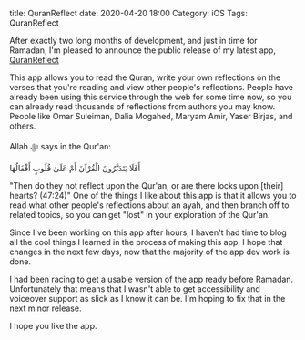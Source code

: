 title: QuranReflect
date: 2020-04-20 18:00
Category: iOS
Tags: QuranReflect

After exactly two long months of development, and just in time for Ramadan, I'm pleased to announce the public release of my latest app, [QuranReflect](https://apps.apple.com/us/app/quranreflect/id1444969758?mt=8)

<!-- more -->

This app allows you to read the Quran, write your own reflections on the verses that you're reading and view other people's reflections. People have already been using this service through the web for some time now, so you can already read thousands of reflections from authors you may know. People like Omar Suleiman, Dalia Mogahed, Maryam Amir, Yaser Birjas, and others. 

Allah ﷻ says in the Qur'an: 

أَفَلَا يَتَدَبَّرُونَ الْقُرْآنَ أَمْ عَلَىٰ قُلُوبٍ أَقْفَالُهَا

"Then do they not reflect upon the Qur'an, or are there locks upon [their] hearts? (47:24)" One of the things I like about this app is that it allows you to read what other people's reflections about an ayah, and then branch off to related topics, so you can get "lost" in your exploration of the Qur'an. 

Since I've been working on this app after hours, I haven't had time to blog all the cool things I learned in the process of making this app. I hope that changes in the next few days, now that the majority of the app dev work is done. 

I had been racing to get a usable version of the app ready before Ramadan. Unfortunately that means that I wasn't able to get accessibility and voiceover support as slick as I know it can be. I'm hoping to fix that in the next minor release. 

I hope you like the app.
